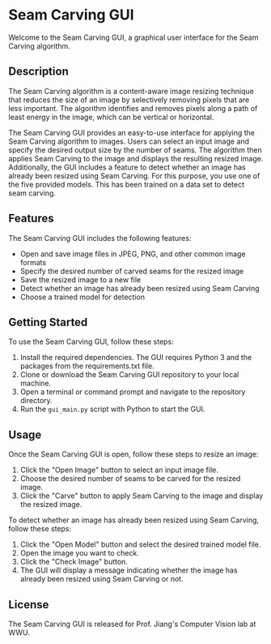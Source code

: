 # Seam Carving GUI

Welcome to the Seam Carving GUI, a graphical user interface for the Seam Carving algorithm.

## Description

The Seam Carving algorithm is a content-aware image resizing technique that reduces the size of an image by selectively removing pixels that are less important. The algorithm identifies and removes pixels along a path of least energy in the image, which can be vertical or horizontal.

The Seam Carving GUI provides an easy-to-use interface for applying the Seam Carving algorithm to images. Users can select an input image and specify the desired output size by the number of seams. The algorithm then applies Seam Carving to the image and displays the resulting resized image. Additionally, the GUI includes a feature to detect whether an image has already been resized using Seam Carving. For this purpose, you use one of the five provided models. This has been trained on a data set to detect seam carving.

## Features

The Seam Carving GUI includes the following features:

- Open and save image files in JPEG, PNG, and other common image formats
- Specify the desired number of carved seams for the resized image
- Save the resized image to a new file
- Detect whether an image has already been resized using Seam Carving
- Choose a trained model for detection

## Getting Started

To use the Seam Carving GUI, follow these steps:

1. Install the required dependencies. The GUI requires Python 3 and the packages from the requirements.txt file.
2. Clone or download the Seam Carving GUI repository to your local machine.
3. Open a terminal or command prompt and navigate to the repository directory.
4. Run the `gui_main.py` script with Python to start the GUI.

## Usage

Once the Seam Carving GUI is open, follow these steps to resize an image:

1. Click the "Open Image" button to select an input image file.
2. Choose the desired number of seams to be carved for the resized image.
3. Click the "Carve" button to apply Seam Carving to the image and display the resized image.

To detect whether an image has already been resized using Seam Carving, follow these steps:

1. Click the "Open Model" button and select the desired trained model file.
2. Open the image you want to check.
3. Click the "Check Image" button.
4. The GUI will display a message indicating whether the image has already been resized using Seam Carving or not.

## License

The Seam Carving GUI is released for Prof. Jiang's Computer Vision lab at WWU.
